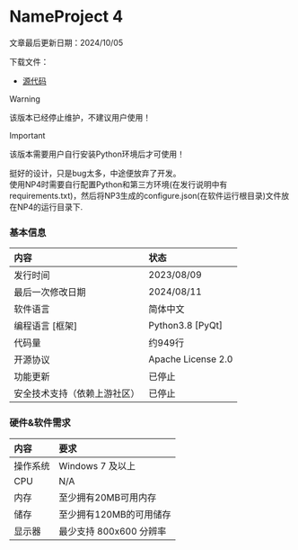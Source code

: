 # NameProject 4

文章最后更新日期：2024/10/05

下载文件：

- [源代码]()

> [!warning]
> 该版本已经停止维护，不建议用户使用！

> [!important]
> 该版本需要用户自行安装Python环境后才可使用！

挺好的设计，只是bug太多，中途便放弃了开发。  
使用NP4时需要自行配置Python和第三方环境(在发行说明中有requirements.txt)，然后将NP3生成的configure.json(在软件运行根目录)文件放在NP4的运行目录下.



### 基本信息

| 内容             | 状态                 |
|:---------------|:-------------------|
| 发行时间           | 2023/08/09         |
| 最后一次修改日期       | 2024/08/11         |
| 软件语言           | 简体中文               |
| 编程语言 [框架]      | Python3.8 [PyQt]   |
| 代码量            | 约949行              |
| 开源协议           | Apache License 2.0 |
| 功能更新           | 已停止                |
| 安全技术支持（依赖上游社区） | 已停止                |

### 硬件&软件需求  

| 内容   | 要求               |
|:-----|:-----------------|
| 操作系统 | Windows 7 及以上    |
| CPU  | N/A              |
| 内存   | 至少拥有20MB可用内存     |
| 储存   | 至少拥有120MB的可用储存   |
| 显示器  | 最少支持 800x600 分辨率 |